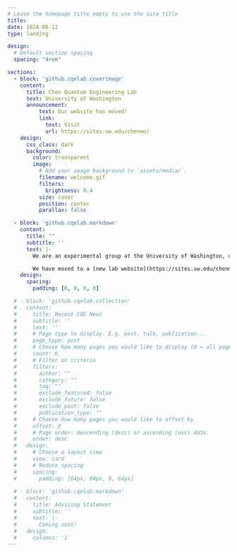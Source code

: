 ```yaml
---
# Leave the homepage title empty to use the site title
title:
date: 2024-06-12
type: landing

design:
  # Default section spacing
  spacing: "4rem"

sections:
  - block: 'github.cqelab.coverimage'
    content:
      title: Chen Quantum Engineering Lab
      text: University of Washington
      announcement:
          text: Our website has moved!
          link:
            text: Visit
            url: https://sites.uw.edu/chenmo/
    design:
      css_class: dark
      background:
        color: transparent
        image:
          # Add your image background to `assets/media/`.
          filename: welcome.gif
          filters:
            brightness: 0.4
          size: cover
          position: center
          parallax: false

  - block: 'github.cqelab.markdown'
    content:
      title: ""
      subtitle: ''
      text: |-
        We are an experimental group at the University of Washington, dedicated to advancing **Quantum Science and Engineering**. We leverage both experimental and theoretical tools to explore solid-state platforms, including **superconducting qubits**, **atomic-scale defects**, and **nanophononics**. 

        We have moved to a [new lab website](https://sites.uw.edu/chenmo/), visit us there!
    design:
      spacing:
        padding: [0, 0, 0, 0]

  # - block: 'github.cqelab.collection'
  #   content:
  #     title: Recent CQE News
  #     subtitle: ''
  #     text: ''
  #     # Page type to display. E.g. post, talk, publication...
  #     page_type: post
  #     # Choose how many pages you would like to display (0 = all pages)
  #     count: 6
  #     # Filter on criteria
  #     filters:
  #       author: ""
  #       category: ""
  #       tag: ""
  #       exclude_featured: false
  #       exclude_future: false
  #       exclude_past: false
  #       publication_type: ""
  #     # Choose how many pages you would like to offset by
  #     offset: 0
  #     # Page order: descending (desc) or ascending (asc) date.
  #     order: desc
  #   design:
  #     # Choose a layout view
  #     view: card
  #     # Reduce spacing
  #     spacing:
  #       padding: [64px, 64px, 0, 64px]
        
  # - block: 'github.cqelab.markdown'
  #   content:
  #     title: Advising Statement
  #     subtitle: ''
  #     text: |-
  #       Coming soon!
  #   design:
  #     columns: '1'
---
```

